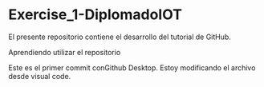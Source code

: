 # Exercise_1-DiplomadoIOT
El presente repositorio contiene el desarrollo del tutorial de GitHub.

Aprendiendo utilizar el repositorio

Este es el primer commit conGithub Desktop.
Estoy modificando el archivo desde visual code.
